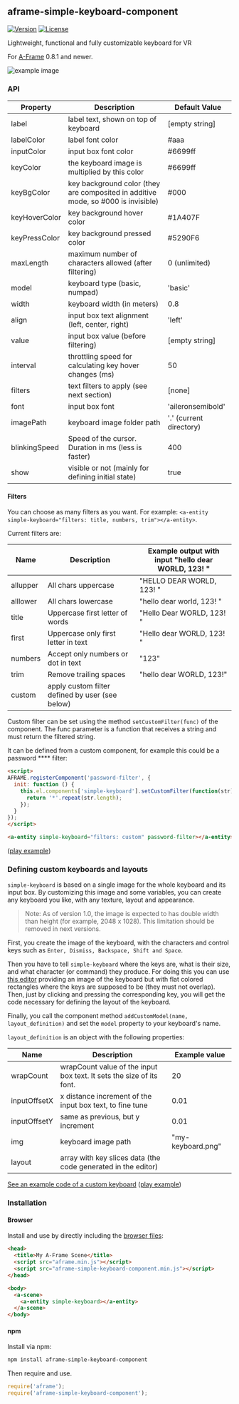 ## aframe-simple-keyboard-component

[![Version](http://img.shields.io/npm/v/aframe-simple-keyboard-component.svg?style=flat-square)](https://npmjs.org/package/aframe-simple-keyboard-component)
[![License](http://img.shields.io/npm/l/aframe-simple-keyboard-component.svg?style=flat-square)](https://npmjs.org/package/aframe-simple-keyboard-component)

Lightweight, functional and fully customizable keyboard for VR

For [A-Frame](https://aframe.io) 0.8.1 and newer.

![example image](https://raw.githubusercontent.com/feiss/aframe-simple-keyboard-component/master/examples/cover.gif)

### API

| Property | Description | Default Value |
| -------- | ----------- | ------------- |
| label | label text, shown on top of keyboard |  [empty string] |
| labelColor | label font color  | #aaa |
| inputColor | input box font color  | #6699ff |
| keyColor | the keyboard image is multiplied by this color |  #6699ff |
| keyBgColor | key background color (they are composited in additive mode, so #000 is invisible) | #000 |
| keyHoverColor | key background hover color  |  #1A407F |
| keyPressColor | key background pressed color  |  #5290F6 |
| maxLength | maximum number of characters allowed (after filtering) |  0 (unlimited) |
| model | keyboard type (basic, numpad)  | 'basic' |
| width | keyboard width (in meters) | 0.8 |
| align | input box text alignment (left, center, right) | 'left'|
| value | input box value (before filtering)  |  [empty string] |
| interval | throttling speed for calculating key hover changes (ms) | 50 |
| filters | text filters to apply (see next section) | [none] |
| font | input box font  | 'aileronsemibold' |
| imagePath | keyboard image folder path | '.' (current directory) |
| blinkingSpeed | Speed of the cursor. Duration in ms (less is faster) | 400 |
| show | visible or not (mainly for defining initial state) | true |

#### Filters

You can choose as many filters as you want. For example: `<a-entity simple-keyboard="filters: title, numbers, trim"></a-entity>`.

Current filters are:

| Name | Description | Example output with input "hello dear WORLD, 123!  " |
| ---- | ----------- | ----------------------------------------------- |
| allupper | All chars uppercase | "HELLO DEAR WORLD, 123!  " |
| alllower | All chars lowercase | "hello dear world, 123!  " |
| title    | Uppercase first letter of words  | "Hello Dear WORLD, 123!  " |
| first    | Uppercase only first letter in text | "Hello dear WORLD, 123!  " |
| numbers  | Accept only numbers or dot in text  | "123" |
| trim     | Remove trailing spaces | "hello dear WORLD, 123!" |
| custom   | apply custom filter defined by user (see below) |  |

Custom filter can be set using the method `setCustomFilter(func)` of the component. The func parameter is a function that receives a string and must return the filtered string.

It can be defined from a custom component, for example this could be a password **** filter:

```html
<script>
AFRAME.registerComponent('password-filter', {
  init: function () {
    this.el.components['simple-keyboard'].setCustomFilter(function(str){
      return '*'.repeat(str.length);
    });
  }
});
</script>

<a-entity simple-keyboard="filters: custom" password-filter></a-entity>
```
([play example](https://feiss.github.io/aframe-simple-keyboard-component/examples/customfilter/))


### Defining custom keyboards and layouts

`simple-keyboard` is based on a single image for the whole keyboard and its input box. By customizing this image and some variables, you can create any keyboard you like, with any texture, layout and appearance.

> Note: As of version 1.0, the image is expected to has double width than height (for example, 2048 x 1028). This limitation should be removed in next versions.

First, you create the image of the keyboard, with the characters and control keys such as `Enter, Dismiss, Backspace, Shift and Space`.

Then you have to tell `simple-keyboard` where the keys are, what is their size, and what character (or command) they produce. For doing this you can use [this editor](editor) providing an image of the keyboard but with flat colored rectangles where the keys are supposed to be (they must not overlap). Then, just by clicking and pressing the corresponding key, you will get the code necessary for defining the layout of the keyboard.

Finally, you call the component method `addCustomModel(name, layout_definition)` and set the `model` property to your keyboard's name.

`layout_definition` is an object with the following properties:

| Name | Description | Example value |
| ---- | ----------- | ------------- |
| wrapCount | wrapCount value of the input box text. It sets the size of its font. | 20 |
| inputOffsetX | x distance increment of the input box text, to fine tune | 0.01 |
| inputOffsetY | same as previous, but y increment | 0.01 |
| img | keyboard image path | "my-keyboard.png" |
| layout | array with key slices data (the code generated in the editor) |  |

[See an example code of a custom keyboard](examples/wood) ([play example](https://feiss.github.io/aframe-simple-keyboard-component/examples/wood/))


### Installation

#### Browser

Install and use by directly including the [browser files](dist):

```html
<head>
  <title>My A-Frame Scene</title>
  <script src="aframe.min.js"></script>
  <script src="aframe-simple-keyboard-component.min.js"></script>
</head>

<body>
  <a-scene>
    <a-entity simple-keyboard></a-entity>
  </a-scene>
</body>
```

#### npm

Install via npm:

```bash
npm install aframe-simple-keyboard-component
```

Then require and use.

```js
require('aframe');
require('aframe-simple-keyboard-component');
```

### 